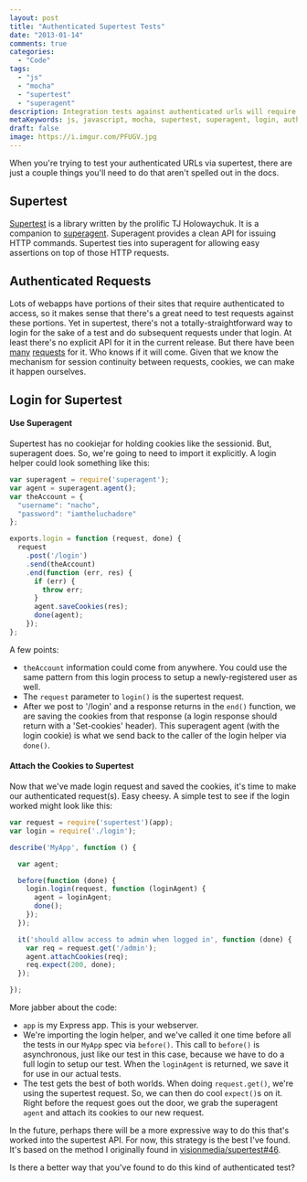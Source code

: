 ```yaml
---
layout: post
title: "Authenticated Supertest Tests"
date: "2013-01-14"
comments: true
categories:
  - "Code"
tags:
  - "js"
  - "mocha"
  - "supertest"
  - "superagent"
description: Integration tests against authenticated urls will require a login first.  Here's a way to maintain your session in your supertest tests.
metaKeywords: js, javascript, mocha, supertest, superagent, login, authentication, session, session cookie
draft: false
image: https://i.imgur.com/PFUGV.jpg
---
```


When you're trying to test your authenticated URLs via supertest, there are just a couple things you'll need to do that aren't spelled out in the docs.  

<!--more-->

## Supertest

[Supertest](https://github.com/visionmedia/supertest) is a library written by the prolific TJ Holowaychuk.  It is a companion to [superagent](https://github.com/visionmedia/superagent).  Superagent provides a clean API for issuing HTTP commands.  Supertest ties into superagent for allowing easy assertions on top of those HTTP requests.

## Authenticated Requests

Lots of webapps have portions of their sites that require authenticated to access, so it makes sense that there's a great need to test requests against these portions.  Yet in supertest, there's not a totally-straightforward way to login for the sake of a test and do subsequent requests under that login.  At least there's no explicit API for it in the current release.  But there have been [many](https://github.com/visionmedia/supertest/issues/26) [requests](https://github.com/visionmedia/supertest/issues/46) for it.  Who knows if it will come.  Given that we know the mechanism for session continuity between requests, cookies, we can make it happen ourselves.

## Login for Supertest

#### Use Superagent

Supertest has no cookiejar for holding cookies like the sessionid.  But, superagent does.  So, we're going to need to import it explicitly.  A login helper could look something like this:

```js
var superagent = require('superagent');
var agent = superagent.agent();
var theAccount = {
  "username": "nacho",
  "password": "iamtheluchadore"
};

exports.login = function (request, done) {
  request
    .post('/login')
    .send(theAccount)
    .end(function (err, res) {
      if (err) {
        throw err;
      }
      agent.saveCookies(res);
      done(agent);
    });
};
```

A few points:

- `theAccount` information could come from anywhere.  You could use the same pattern from this login process to setup a newly-registered user as well.
- The `request` parameter to `login()` is the supertest request.  
- After we post to '/login' and a response returns in the `end()` function, we are saving the cookies from that response (a login response should return with a 'Set-cookies' header).  This superagent agent (with the login cookie) is what we send back to the caller of the login helper via `done()`.

#### Attach the Cookies to Supertest

Now that we've made login request and saved the cookies, it's time to make our authenticated request(s).  Easy cheesy.  A simple test to see if the login worked might look like this:

```js
var request = require('supertest')(app);
var login = require('./login');

describe('MyApp', function () {

  var agent;

  before(function (done) {
    login.login(request, function (loginAgent) {
      agent = loginAgent;
      done();
    });
  });

  it('should allow access to admin when logged in', function (done) {
    var req = request.get('/admin');
    agent.attachCookies(req);
    req.expect(200, done);
  });

});
```

More jabber about the code:

- `app` is my Express app.  This is your webserver.  
- We're importing the login helper, and we've called it one time before all the tests in our `MyApp` spec via `before()`.  This call to `before()` is asynchronous, just like our test in this case, because we have to do a full login to setup our test.  When the `loginAgent` is returned, we save it for use in our actual tests.
- The test gets the best of both worlds.  When doing `request.get()`, we're using the supertest request.  So, we can then do cool `expect()`s on it.  Right before the request goes out the door, we grab the superagent `agent` and attach its cookies to our new request.

In the future, perhaps there will be a more expressive way to do this that's worked into the supertest API.  For now, this strategy is the best I've found.  It's based on the method I originally found in [visionmedia/supertest#46](https://github.com/visionmedia/supertest/issues/46#issuecomment-11679706).

Is there a better way that you've found to do this kind of authenticated test?


